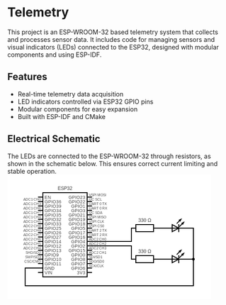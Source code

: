 # Telemetry
This project is an ESP-WROOM-32 based telemetry system that collects and processes sensor data. It includes code for managing sensors and visual indicators (LEDs) connected to the ESP32, designed with modular components and using ESP-IDF.

## Features
- Real-time telemetry data acquisition
- LED indicators controlled via ESP32 GPIO pins
- Modular components for easy expansion
- Built with ESP-IDF and CMake

## Electrical Schematic
The LEDs are connected to the ESP-WROOM-32 through resistors, as shown in the schematic below. This ensures correct current limiting and stable operation.
![Step 1](circuit_esp_telemetry.png)

